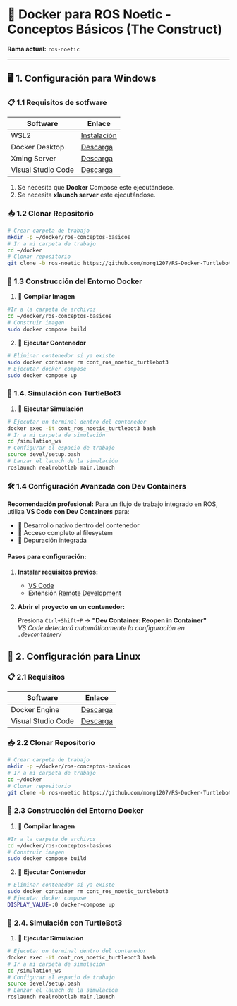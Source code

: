 # 🐳 Docker para ROS Noetic - Conceptos Básicos (The Construct)  
**Rama actual:** `ros-noetic`  



---

## 🖥️ **1. Configuración para Windows**  

### 📋 **1.1 Requisitos de sotfware**  
| Software | Enlace |
|----------|--------|
| WSL2 | [Instalación](https://aka.ms/wsl2-install) |
| Docker Desktop | [Descarga](https://docs.docker.com/desktop/setup/install/windows-install/) |
| Xming Server  | [Descarga](https://sourceforge.net/projects/xming/) |
| Visual Studio Code  | [Descarga](https://code.visualstudio.com/) |

 1. Se necesita que **Docker** Compose este ejecutándose.
 2. Se necesita **xlaunch server** este ejecutándose.

### 📥 **1.2 Clonar Repositorio**  
```bash
# Crear carpeta de trabajo
mkdir -p ~/docker/ros-conceptos-basicos
# Ir a mi carpeta de trabajo
cd ~/docker
# Clonar repositorio
git clone -b ros-noetic https://github.com/morg1207/RS-Docker-Turtlebot3.git ~/docker/ros-conceptos-basicos
```

### 🐋 **1.3 Construcción del Entorno Docker**  

1. 🔨 **Compilar Imagen**  
```bash
#Ir a la carpeta de archivos
cd ~/docker/ros-conceptos-basicos
# Construir imagen
sudo docker compose build 
```

2. 🚀 **Ejecutar Contenedor**  
```bash
# Eliminar contenedor si ya existe
sudo docker container rm cont_ros_noetic_turtlebot3
# Ejecutar docker compose 
sudo docker compose up
```


### 🤖 **1.4. Simulación con TurtleBot3**  

1. 📂 **Ejecutar Simulación**  
```bash
# Ejecutar un terminal dentro del contenedor
docker exec -it cont_ros_noetic_turtlebot3 bash
# Ir a mi carpeta de simulación
cd /simulation_ws
# Configurar el espacio de trabajo
source devel/setup.bash
# Lanzar el launch de la simulación
roslaunch realrobotlab main.launch
```
### 🛠 **1.4 Configuración Avanzada con Dev Containers**   

**Recomendación profesional:** Para un flujo de trabajo integrado en ROS, utiliza **VS Code con Dev Containers** para:  
- 🔄 Desarrollo nativo dentro del contenedor  
- 📁 Acceso completo al filesystem  
- 🐛 Depuración integrada  

#### **Pasos para configuración:**  

1. **Instalar requisitos previos:** 
   - [VS Code](https://code.visualstudio.com/)  
   - Extensión [Remote Development](https://marketplace.visualstudio.com/items?itemName=ms-vscode-remote.vscode-remote-extensionpack)  

2. **Abrir el proyecto en un contenedor:**  

    Presiona `Ctrl+Shift+P` → **"Dev Container: Reopen in Container"**  
   *VS Code detectará automáticamente la configuración en `.devcontainer/`*


## 🐧 **2. Configuración para Linux**  

### 📋 **2.1 Requisitos**  
| Software | Enlace |
|----------|--------|
| Docker Engine | [Descarga](https://docs.docker.com/engine/install/ubuntu/) |
| Visual Studio Code  | [Descarga](https://code.visualstudio.com/) |


### 📥 **2.2 Clonar Repositorio**  
```bash
# Crear carpeta de trabajo
mkdir -p ~/docker/ros-conceptos-basicos
# Ir a mi carpeta de trabajo
cd ~/docker
# Clonar repositorio
git clone -b ros-noetic https://github.com/morg1207/RS-Docker-Turtlebot3.git ~/docker/ros-conceptos-basicos
```

### 🐋 **2.3 Construcción del Entorno Docker**  

1. 🔨 **Compilar Imagen**  
```bash
#Ir a la carpeta de archivos
cd ~/docker/ros-conceptos-basicos
# Construir imagen
sudo docker compose build 
```

2. 🚀 **Ejecutar Contenedor**  
```bash
# Eliminar contenedor si ya existe
sudo docker container rm cont_ros_noetic_turtlebot3
# Ejecutar docker compose 
DISPLAY_VALUE=:0 docker-compose up
```


### 🤖 **2.4. Simulación con TurtleBot3**  

1. 📂 **Ejecutar Simulación**  
```bash
# Ejecutar un terminal dentro del contenedor
docker exec -it cont_ros_noetic_turtlebot3 bash
# Ir a mi carpeta de simulación
cd /simulation_ws
# Configurar el espacio de trabajo
source devel/setup.bash
# Lanzar el launch de la simulación
roslaunch realrobotlab main.launch
```